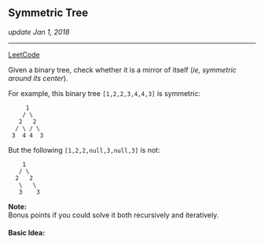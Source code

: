 ## Symmetric Tree
_update Jan 1, 2018_

---
[LeetCode](https://leetcode.com/problems/symmetric-tree/description/)

Given a binary tree, check whether it is a mirror of itself (_ie, symmetric around its center_).

For example, this binary tree `[1,2,2,3,4,4,3]` is symmetric:

         1
        / \
       2   2
      / \ / \
     3  4 4  3
     
But the following `[1,2,2,null,3,null,3]` is not:

        1
       / \
      2   2
       \   \
       3    3
       
**Note:**  
Bonus points if you could solve it both recursively and iteratively.


#### Basic Idea:
